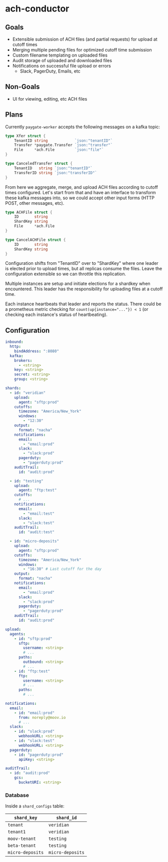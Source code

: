 # ach-conductor

## Goals

- Extensible submission of ACH files (and partial requests) for upload at cutoff times
- Merging multiple pending files for optimized cutoff time submission
- Custom filename templating on uploaded files
- Audit storage of uploaded and downloaded files
- Notifications on successful file upload or errors
   - Slack, PagerDuty, Emails, etc

## Non-Goals

- UI for viewing, editing, etc ACH files

## Plans

Currently `paygate-worker` accepts the following messages on a kafka topic:

```go
type Xfer struct {
	TenantID string            `json:"tenantID"`
	Transfer *paygate.Transfer `json:"transfer"`
	File     *ach.File         `json:"file"`
}
```

```go
type CanceledTransfer struct {
	TenantID   string `json:"tenantID"`
	TransferID string `json:"transferID"`
}
```

From here we aggregate, merge, and upload ACH files according to cutoff times configured.
Let's start from that and have an interface to transform these kafka messages into, so we
could accept other input forms (HTTP POST, other messages, etc).

```go
type ACHFile struct {
    ID       string
    ShardKey string
    File     *ach.File
}
```

```go
type CancelACHFile struct {
    ID       string
    ShardKey string
}
```

Configuration shifts from "TenantID" over to "ShardKey" where one leader is elected prior to
upload times, but all replicas consume the files. Leave the configuration extensible so we can
throttle this replication.

Multiple instances are setup and initiate elections for a shardkey when encountered. This leader
has the responsibility for uploading files at a cutoff time.

Each instance heartbeats that leader and reports the status. There could be a prometheus metric
checking for `count(up{instance="..."}) < 1` (or checking each instance's status of heartbeating).

## Configuration

```yaml
inbound:
  http:
    bindAddress: ":8080"
  kafka:
    brokers:
      - <string>
    key: <string>
    secret: <string>
    group: <string>

shards:
  - id: "veridian"
    upload:
      agent: "sftp:prod"
    cutoffs:
      timezone: "America/New_York"
      windows:
        - "12:30"
    output:
      format: "nacha"
    notifications:
      email:
        - "email:prod"
      slack:
        - "slack:prod"
      pagerduty:
        - "pagerduty:prod"
    auditTrail:
      id: "audit:prod"

  - id: "testing"
    upload:
      agent: "ftp:test"
    cutoffs:
      # ...
    notifications:
      email:
        - "email:test"
      slack:
        - "slack:test"
    auditTrail:
      id: "audit:test"

  - id: "micro-deposits"
    upload:
      agent: "sftp:prod"
    cutoffs:
      timezone: "America/New_York"
      windows:
        - "16:30" # Last cutoff for the day
    output:
      format: "nacha"
    notifications:
      email:
        - "email:prod"
      slack:
        - "slack:prod"
      pagerduty:
        - "pagerduty:prod"
    auditTrail:
      id: "audit:prod"

upload:
  agents:
    - id: "sftp:prod"
      sftp:
        username: <string>
        # ...
      paths:
        outbound: <string>
        # ...
    - id: "ftp:test"
      ftp:
        username: <string>
        # ...
      paths:
        # ...

notifications:
  email:
    - id: "email:prod"
      from: noreply@moov.io
      # ...
  slack:
    - id: "slack:prod"
      webhookURL: <string>
    - id: "slack:test"
      webhookURL: <string>
  pagerduty:
    - id: "pagerduty:prod"
      apiKey: <string>

auditTrail:
  - id: "audit:prod"
    gcs:
      bucketURI: <string>
```

### Database

Inside a `shard_configs` table:

| `shard_key`      | `shard_id`       |
|------------------|------------------|
| `tenant`         | `veridian`       |
| `tenant1`        | `veridian`       |
| `moov-tenant`    | `testing`        |
| `beta-tenant`    | `testing`        |
| `micro-deposits` | `micro-deposits` |
